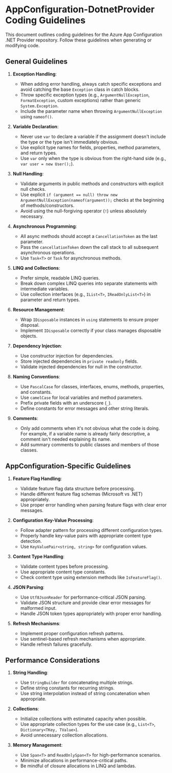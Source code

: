 # AppConfiguration-DotnetProvider Coding Guidelines

This document outlines coding guidelines for the Azure App Configuration .NET Provider repository. Follow these guidelines when generating or modifying code.

## General Guidelines

1. **Exception Handling**:
   * When adding error handling, always catch specific exceptions and avoid catching the base `Exception` class in catch blocks.
   * Throw specific exception types (e.g., `ArgumentNullException`, `FormatException`, custom exceptions) rather than generic `System.Exception`.
   * Include the parameter name when throwing `ArgumentNullException` using `nameof()`.

2. **Variable Declaration**:
   * Never use `var` to declare a variable if the assignment doesn't include the type or the type isn't immediately obvious.
   * Use explicit type names for fields, properties, method parameters, and return types.
   * Use `var` only when the type is obvious from the right-hand side (e.g., `var user = new User();`).

3. **Null Handling**:
   * Validate arguments in public methods and constructors with explicit null checks.
   * Use explicit `if (argument == null) throw new ArgumentNullException(nameof(argument));` checks at the beginning of methods/constructors.
   * Avoid using the null-forgiving operator (`!`) unless absolutely necessary.

4. **Asynchronous Programming**:
   * All async methods should accept a `CancellationToken` as the last parameter.
   * Pass the `cancellationToken` down the call stack to all subsequent asynchronous operations.
   * Use `Task<T>` or `Task` for asynchronous methods.

5. **LINQ and Collections**:
   * Prefer simple, readable LINQ queries.
   * Break down complex LINQ queries into separate statements with intermediate variables.
   * Use collection interfaces (e.g., `IList<T>`, `IReadOnlyList<T>`) in parameter and return types.

6. **Resource Management**:
   * Wrap `IDisposable` instances in `using` statements to ensure proper disposal.
   * Implement `IDisposable` correctly if your class manages disposable objects.

7. **Dependency Injection**:
   * Use constructor injection for dependencies.
   * Store injected dependencies in `private readonly` fields.
   * Validate injected dependencies for null in the constructor.

8. **Naming Conventions**:
   * Use `PascalCase` for classes, interfaces, enums, methods, properties, and constants.
   * Use `camelCase` for local variables and method parameters.
   * Prefix private fields with an underscore (`_`).
   * Define constants for error messages and other string literals.

9. **Comments**:
    * Only add comments when it's not obvious what the code is doing. For example, if a variable name is already fairly descriptive, a comment isn't needed explaining its name.
    * Add summary comments to public classes and members of those classes.

## AppConfiguration-Specific Guidelines

1. **Feature Flag Handling**:
   * Validate feature flag data structure before processing.
   * Handle different feature flag schemas (Microsoft vs .NET) appropriately.
   * Use proper error handling when parsing feature flags with clear error messages.

2. **Configuration Key-Value Processing**:
   * Follow adapter pattern for processing different configuration types.
   * Properly handle key-value pairs with appropriate content type detection.
   * Use `KeyValuePair<string, string>` for configuration values.

3. **Content Type Handling**:
   * Validate content types before processing.
   * Use appropriate content type constants.
   * Check content type using extension methods like `IsFeatureFlag()`.

4. **JSON Parsing**:
   * Use `Utf8JsonReader` for performance-critical JSON parsing.
   * Validate JSON structure and provide clear error messages for malformed input.
   * Handle JSON token types appropriately with proper error handling.

5. **Refresh Mechanisms**:
   * Implement proper configuration refresh patterns.
   * Use sentinel-based refresh mechanisms when appropriate.
   * Handle refresh failures gracefully.

## Performance Considerations

1. **String Handling**:
   * Use `StringBuilder` for concatenating multiple strings.
   * Define string constants for recurring strings.
   * Use string interpolation instead of string concatenation when appropriate.

2. **Collections**:
   * Initialize collections with estimated capacity when possible.
   * Use appropriate collection types for the use case (e.g., `List<T>`, `Dictionary<TKey, TValue>`).
   * Avoid unnecessary collection allocations.

3. **Memory Management**:
   * Use `Span<T>` and `ReadOnlySpan<T>` for high-performance scenarios.
   * Minimize allocations in performance-critical paths.
   * Be mindful of closure allocations in LINQ and lambdas.